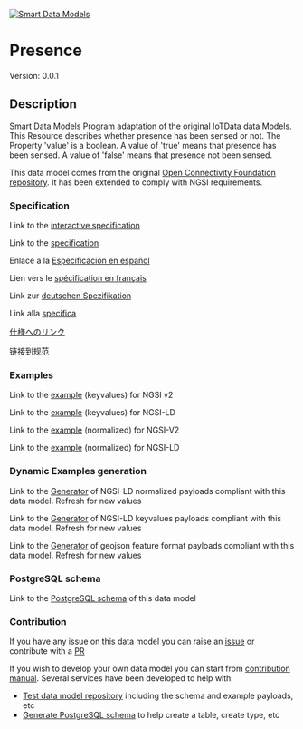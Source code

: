 [![Smart Data Models](https://smartdatamodels.org/wp-content/uploads/2022/01/SmartDataModels_logo.png "Logo")](https://smartdatamodels.org)
# Presence
Version: 0.0.1

## Description 

Smart Data Models Program adaptation of the original IoTData data Models. This Resource describes whether presence has been sensed or not. The Property 'value' is a boolean. A value of 'true' means that presence has been sensed. A value of 'false' means that presence not been sensed.

This data model comes from the original [Open Connectivity Foundation repository](https://github.com/openconnectivityfoundation/IoTDataModels). It has been extended to comply with NGSI requirements.
### Specification

Link to the [interactive specification](https://swagger.lab.fiware.org/?url=https://smart-data-models.github.io/dataModel.OCF/Presence/swagger.yaml)

Link to the [specification](https://github.com/smart-data-models/dataModel.OCF/blob/master/Presence/doc/spec.md)

Enlace a la [Especificación en español](https://github.com/smart-data-models/dataModel.OCF/blob/master/Presence/doc/spec_ES.md)

Lien vers le [spécification en français](https://github.com/smart-data-models/dataModel.OCF/blob/master/Presence/doc/spec_FR.md)

Link zur [deutschen Spezifikation](https://github.com/smart-data-models/dataModel.OCF/blob/master/Presence/doc/spec_DE.md)

Link alla [specifica](https://github.com/smart-data-models/dataModel.OCF/blob/master/Presence/doc/spec_IT.md)

[仕様へのリンク](https://github.com/smart-data-models/dataModel.OCF/blob/master/Presence/doc/spec_JA.md)

[链接到规范](https://github.com/smart-data-models/dataModel.OCF/blob/master/Presence/doc/spec_ZH.md)
### Examples

Link to the [example](https://smart-data-models.github.io/dataModel.OCF/Presence/examples/example.json) (keyvalues) for NGSI v2

Link to the [example](https://smart-data-models.github.io/dataModel.OCF/Presence/examples/example.jsonld) (keyvalues) for NGSI-LD

Link to the [example](https://smart-data-models.github.io/dataModel.OCF/Presence/examples/example-normalized.json) (normalized) for NGSI-V2

Link to the [example](https://smart-data-models.github.io/dataModel.OCF/Presence/examples/example-normalized.jsonld) (normalized) for NGSI-LD
### Dynamic Examples generation

Link to the [Generator](https://smartdatamodels.org/extra/ngsi-ld_generator.php?schemaUrl=https://raw.githubusercontent.com/smart-data-models/dataModel.OCF/master/Presence/schema.json&email=info@smartdatamodels.org) of NGSI-LD normalized payloads compliant with this data model. Refresh for new values

Link to the [Generator](https://smartdatamodels.org/extra/ngsi-ld_generator_keyvalues.php?schemaUrl=https://raw.githubusercontent.com/smart-data-models/dataModel.OCF/master/Presence/schema.json&email=info@smartdatamodels.org) of NGSI-LD keyvalues payloads compliant with this data model. Refresh for new values

Link to the [Generator](https://smartdatamodels.org/extra/geojson_features_generator.php?schemaUrl=https://raw.githubusercontent.com/smart-data-models/dataModel.OCF/master/Presence/schema.json&email=info@smartdatamodels.org) of geojson feature format payloads compliant with this data model. Refresh for new values
### PostgreSQL schema

Link to the [PostgreSQL schema](https://github.com/smart-data-models/dataModel.OCF/blob/master/Presence/schema.sql) of this data model
### Contribution

 If you have any issue on this data model you can raise an [issue](https://github.com/smart-data-models/dataModel.OCF/issues)  or contribute with a [PR](https://github.com/smart-data-models/dataModel.OCF/pulls)

 If you wish to develop your own data model you can start from [contribution manual](https://bit.ly/contribution_manual). Several services have been developed to help with: 
 - [Test data model repository](https://smartdatamodels.org/index.php/data-models-contribution-api/) including the schema and example payloads, etc
 - [Generate PostgreSQL schema](https://smartdatamodels.org/index.php/sql-service/) to help create a table, create type, etc